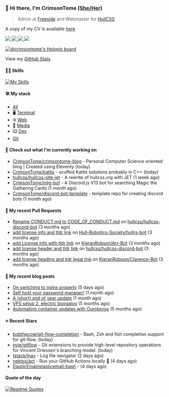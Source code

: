 ### 👋 Hi there, I'm CrimsonTome [(She/Her)](http://pronoun.is/she)

> Admin at [Freeside](https://freeside.co.uk) and Webmaster for [HullCSS](https://hullcss.org)  

A copy of my CV is available [here](https://crimsontome.com/img/cv-02-23.pdf)

<p>
<a href="https://discord.com/users/449573875743981569"><img src="https://img.shields.io/badge/Discord-5865F2?style=for-the-badge&logo=discord&logoColor=white">
<a href="https://crimsontome.com"><img src="https://custom-icon-badges.demolab.com/badge/Website-4c4c51?style=for-the-badge&logo=link&logoColor=white">
<a href="mailto:crimsontome427@protonmail.com"><img src="https://img.shields.io/badge/ProtonMail-8B89CC?style=for-the-badge&logo=protonmail&logoColor=white">
<a href="https://www.linkedin.com/in/matt-clark-aa776b1b4/"><img src="https://img.shields.io/badge/LinkedIn-0077B5?style=for-the-badge&logo=linkedin&logoColor=white">
</p>

[![@crimsontome's Holopin board](https://holopin.me/crimsontome)](https://holopin.io/@crimsontome)

View my [GitHub Stats](/pages/stats.md)

#### 🤹🏻 Skills

[![My Skills](https://skillicons.dev/icons?i=git,docker,vim,bash,cs,html,css,github,githubactions,linux,py,md,vscode,raspberrypi,latex&perline=5)](https://skillicons.dev)

#### 🛠 My stack

- [All](https://github.com/stars/CrimsonTome/lists/my-stack)
- 🖥️ [Terminal](https://github.com/stars/CrimsonTome/lists/terminal)
- 🌐 [Web](https://github.com/stars/CrimsonTome/lists/web)
- 📔 [Media](https://github.com/stars/CrimsonTome/lists/media)
- ⌨️ [Dev](https://github.com/stars/CrimsonTome/lists/dev)
- [Git](https://github.com/stars/CrimsonTome/lists/git)
  
#### 👷 Check out what I'm currently working on

- [CrimsonTome/crimsontome-blog](https://github.com/CrimsonTome/crimsontome-blog) - Personal Computer Science oriented blog | Created using Eleventy (today)
- [CrimsonTome/kattis](https://github.com/CrimsonTome/kattis) - scuffed Kattis solutions probably in C&#43;&#43; (today)
- [hullcss/hullcss-site-jet](https://github.com/hullcss/hullcss-site-jet) - A rewrite of hullcss.org with JET (1 week ago)
- [CrimsonTome/mtg-bot](https://github.com/CrimsonTome/mtg-bot) - A Discord.js V13 bot for searching Magic the Gathering Cards (1 month ago)
- [CrimsonTome/discord-bot-template](https://github.com/CrimsonTome/discord-bot-template) - template repo for creating discord bots (1 month ago)


#### 🔨 My recent Pull Requests

- [Rename CONDUCT.md to CODE_OF_CONDUCT.md](https://github.com/hullcss/hullcss-discord-bot/pull/26) on [hullcss/hullcss-discord-bot](https://github.com/hullcss/hullcss-discord-bot) (3 months ago)
- [add license info and tldr link](https://github.com/Hull-Robotics-Society/hullrs-bot/pull/7) on [Hull-Robotics-Society/hullrs-bot](https://github.com/Hull-Robotics-Society/hullrs-bot) (3 months ago)
- [add License info with tldr link](https://github.com/KieranRobson/Arr-Bot/pull/10) on [KieranRobson/Arr-Bot](https://github.com/KieranRobson/Arr-Bot) (3 months ago)
- [add license header and tldr link](https://github.com/hullcss/hullcss-discord-bot/pull/19) on [hullcss/hullcss-discord-bot](https://github.com/hullcss/hullcss-discord-bot) (3 months ago)
- [add license heading and tldr legal link](https://github.com/KieranRobson/Clarence-Bot/pull/28) on [KieranRobson/Clarence-Bot](https://github.com/KieranRobson/Clarence-Bot) (3 months ago)

#### 📜 My recent blog posts

- [On switching to nginx properly](https://crimsontome.com/posts/on-switching-to-nginx-properly/) (5 days ago)
- [Self host your password manager!](https://crimsontome.com/posts/password-managers/) (1 month ago)
- [A (short) end of year update](https://crimsontome.com/posts/a-quick-update/) (1 month ago)
- [VPS setup 2, electric boogaloo](https://crimsontome.com/posts/VPS-setup-2-electric-boogaloo/) (5 months ago)
- [Automating container updates with Ouroboros](https://crimsontome.com/posts/automating-container-updates-with-ouroboros/) (5 months ago)


#### ⭐ Recent Stars

- [bobthecow/git-flow-completion](https://github.com/bobthecow/git-flow-completion) - Bash, Zsh and fish completion support for git-flow. (today)
- [nvie/gitflow](https://github.com/nvie/gitflow) - Git extensions to provide high-level repository operations for Vincent Driessen&#39;s branching model. (today)
- [tstack/lnav](https://github.com/tstack/lnav) - Log file navigator (2 days ago)
- [nektos/act](https://github.com/nektos/act) - Run your GitHub Actions locally 🚀 (4 days ago)
- [ElasticEmail/elasticemail-bash](https://github.com/ElasticEmail/elasticemail-bash) -  (4 days ago)

#### Quote of the day

[![Readme Quotes](https://quotes-github-readme.vercel.app/api?type=horizontal&theme=dark)](https://github.com/piyushsuthar/github-readme-quotes)
<br>
